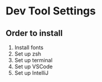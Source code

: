 # Dev Tool Settings
## Order to install
1. Install fonts
2. Set up zsh
3. Set up terminal
4. Set up VSCode
5. Set up IntelliJ